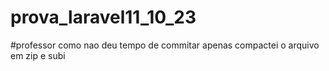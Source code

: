 ﻿# prova_laravel11_10_23

#professor como nao deu tempo de commitar apenas compactei o arquivo em zip e subi
